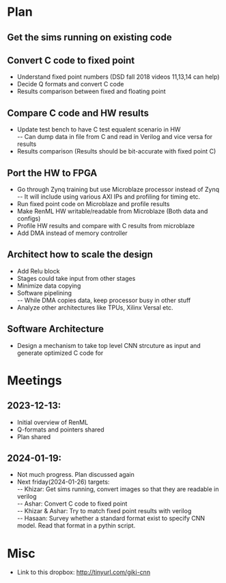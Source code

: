 # Plan
## Get the sims running on existing code
## Convert C code to fixed point
- Understand fixed point numbers (DSD fall 2018 videos 11,13,14 can help)  
- Decide Q formats and convert C code  
- Results comparison between fixed and floating point  
## Compare C code and HW results
- Update test bench to have C test equalent scenario in HW  
-- Can dump data in file from C and read in Verilog and vice versa for results  
- Results comparison (Results should be bit-accurate with fixed point C)
## Port the HW to FPGA
- Go through Zynq training but use Microblaze processor instead of Zynq  
-- It will include using various AXI IPs and profiling for timing etc.  
- Run fixed point code on Microblaze and profile results
- Make RenML HW writable/readable from Microblaze (Both data and configs)  
- Profile HW results and compare with C results from microblaze  
- Add DMA instead of memory controller  
## Architect how to scale the design
- Add Relu block  
- Stages could take input from other stages  
- Minimize data copying  
- Software pipelining  
-- While DMA copies data, keep processor busy in other stuff  
- Analyze other architectures like TPUs, Xilinx Versal etc.  
## Software Architecture
- Design a mechanism to take top level CNN strcuture as input and generate optimized C code for
  
# Meetings
## 2023-12-13: 
- Initial overview of RenML  
- Q-formats and pointers shared  
- Plan shared  
## 2024-01-19: 
- Not much progress. Plan discussed again  
- Next friday(2024-01-26) targets:  
-- Khizar: Get sims running, convert images so that they are readable in verilog  
-- Ashar: Convert C code to fixed point  
-- Khizar & Ashar: Try to match fixed point results with verilog  
-- Hasaan: Survey whether a standard format exist to specify CNN model. Read that format in a pythin script.  
# Misc
- Link to this dropbox: http://tinyurl.com/giki-cnn
## 

